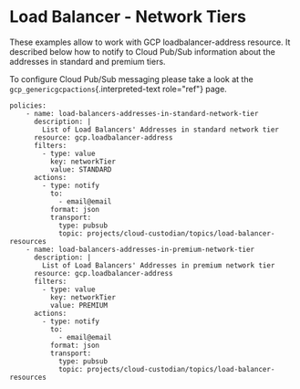 Load Balancer - Network Tiers
=============================

These examples allow to work with GCP loadbalancer-address resource. It
described below how to notify to Cloud Pub/Sub information about the
addresses in standard and premium tiers.

To configure Cloud Pub/Sub messaging please take a look at the
`gcp_genericgcpactions`{.interpreted-text role="ref"} page.

``` {.yaml}
policies:
    - name: load-balancers-addresses-in-standard-network-tier
      description: |
        List of Load Balancers' Addresses in standard network tier
      resource: gcp.loadbalancer-address
      filters:
        - type: value
          key: networkTier
          value: STANDARD
      actions:
        - type: notify
          to:
            - email@email
          format: json
          transport:
            type: pubsub
            topic: projects/cloud-custodian/topics/load-balancer-resources
    - name: load-balancers-addresses-in-premium-network-tier
      description: |
        List of Load Balancers' Addresses in premium network tier
      resource: gcp.loadbalancer-address
      filters:
        - type: value
          key: networkTier
          value: PREMIUM
      actions:
        - type: notify
          to:
            - email@email
          format: json
          transport:
            type: pubsub
            topic: projects/cloud-custodian/topics/load-balancer-resources
```
